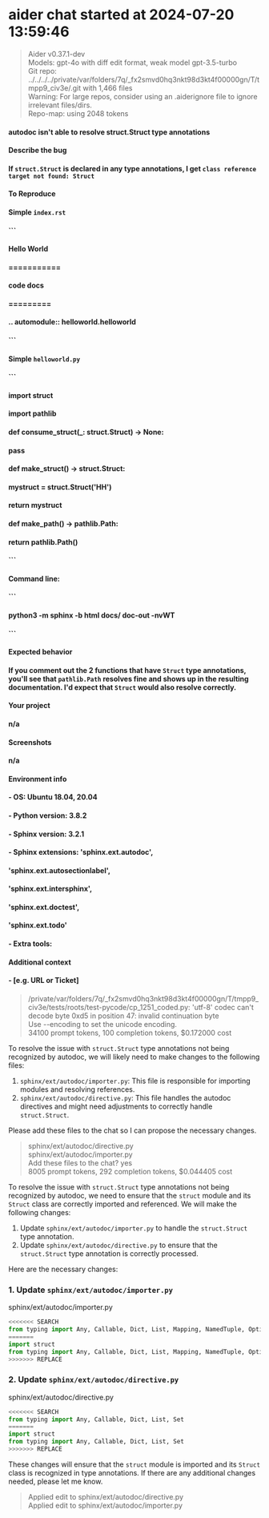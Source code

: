 
# aider chat started at 2024-07-20 13:59:46

> Aider v0.37.1-dev  
> Models: gpt-4o with diff edit format, weak model gpt-3.5-turbo  
> Git repo: ../../../../private/var/folders/7q/_fx2smvd0hq3nkt98d3kt4f00000gn/T/tmpp9_civ3e/.git with 1,466 files  
> Warning: For large repos, consider using an .aiderignore file to ignore irrelevant files/dirs.  
> Repo-map: using 2048 tokens  

#### autodoc isn't able to resolve struct.Struct type annotations  
#### **Describe the bug**  
#### If `struct.Struct` is declared in any type annotations, I get `class reference target not found: Struct`  
####   
#### **To Reproduce**  
#### Simple `index.rst`  
#### ```  
#### Hello World  
#### ===========  
####   
#### code docs  
#### =========  
####   
#### .. automodule:: helloworld.helloworld  
#### ```  
####   
#### Simple `helloworld.py`  
#### ```  
#### import struct  
#### import pathlib  
####   
#### def consume_struct(_: struct.Struct) -> None:  
####     pass  
####   
#### def make_struct() -> struct.Struct:  
####     mystruct = struct.Struct('HH')  
####     return mystruct  
####   
#### def make_path() -> pathlib.Path:  
####     return pathlib.Path()  
#### ```  
####   
#### Command line:  
#### ```  
#### python3 -m sphinx -b html docs/ doc-out -nvWT  
#### ```  
####   
#### **Expected behavior**  
#### If you comment out the 2 functions that have `Struct` type annotations, you'll see that `pathlib.Path` resolves fine and shows up in the resulting documentation. I'd expect that `Struct` would also resolve correctly.  
####   
#### **Your project**  
#### n/a  
####   
#### **Screenshots**  
#### n/a  
####   
#### **Environment info**  
#### - OS: Ubuntu 18.04, 20.04  
#### - Python version: 3.8.2  
#### - Sphinx version: 3.2.1  
#### - Sphinx extensions:  'sphinx.ext.autodoc',  
####               'sphinx.ext.autosectionlabel',  
####               'sphinx.ext.intersphinx',  
####               'sphinx.ext.doctest',  
####               'sphinx.ext.todo'  
#### - Extra tools:   
####   
#### **Additional context**  
####   
####   
#### - [e.g. URL or Ticket]  
####   
####  
> /private/var/folders/7q/_fx2smvd0hq3nkt98d3kt4f00000gn/T/tmpp9_civ3e/tests/roots/test-pycode/cp_1251_coded.py: 'utf-8' codec can't decode byte 0xd5 in position 47: invalid continuation byte  
> Use --encoding to set the unicode encoding.  
> 34100 prompt tokens, 100 completion tokens, $0.172000 cost  

To resolve the issue with `struct.Struct` type annotations not being recognized by autodoc, we will likely need to make changes to the following files:

1. `sphinx/ext/autodoc/importer.py`: This file is responsible for importing modules and resolving references.
2. `sphinx/ext/autodoc/directive.py`: This file handles the autodoc directives and might need adjustments to correctly handle `struct.Struct`.

Please add these files to the chat so I can propose the necessary changes.

> sphinx/ext/autodoc/directive.py  
> sphinx/ext/autodoc/importer.py  
> Add these files to the chat? yes  
> 8005 prompt tokens, 292 completion tokens, $0.044405 cost  

To resolve the issue with `struct.Struct` type annotations not being recognized by autodoc, we need to ensure that the `struct` module and its `Struct` class are correctly imported and referenced. We will make the following changes:

1. Update `sphinx/ext/autodoc/importer.py` to handle the `struct.Struct` type annotation.
2. Update `sphinx/ext/autodoc/directive.py` to ensure that the `struct.Struct` type annotation is correctly processed.

Here are the necessary changes:

### 1. Update `sphinx/ext/autodoc/importer.py`

sphinx/ext/autodoc/importer.py
```python
<<<<<<< SEARCH
from typing import Any, Callable, Dict, List, Mapping, NamedTuple, Optional, Tuple
=======
import struct
from typing import Any, Callable, Dict, List, Mapping, NamedTuple, Optional, Tuple
>>>>>>> REPLACE
```

### 2. Update `sphinx/ext/autodoc/directive.py`

sphinx/ext/autodoc/directive.py
```python
<<<<<<< SEARCH
from typing import Any, Callable, Dict, List, Set
=======
import struct
from typing import Any, Callable, Dict, List, Set
>>>>>>> REPLACE
```

These changes will ensure that the `struct` module is imported and its `Struct` class is recognized in type annotations. If there are any additional changes needed, please let me know.

> Applied edit to sphinx/ext/autodoc/directive.py  
> Applied edit to sphinx/ext/autodoc/importer.py  
